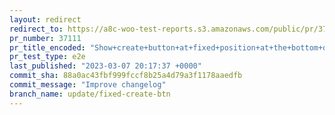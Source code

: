 ```yaml
---
layout: redirect
redirect_to: https://a8c-woo-test-reports.s3.amazonaws.com/public/pr/37111/e2e/index.html
pr_number: 37111
pr_title_encoded: "Show+create+button+at+fixed+position+at+the+bottom+of+the+dropdown+list"
pr_test_type: e2e
last_published: "2023-03-07 20:17:37 +0000"
commit_sha: 88a0ac43fbf999fccf8b25a4d79a3f1178aaedfb
commit_message: "Improve changelog"
branch_name: update/fixed-create-btn
---
```

